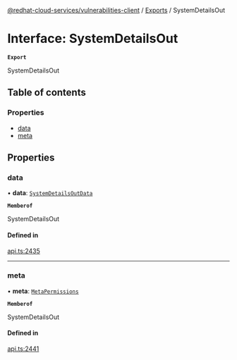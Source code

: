 [@redhat-cloud-services/vulnerabilities-client](../README.md) / [Exports](../modules.md) / SystemDetailsOut

# Interface: SystemDetailsOut

**`Export`**

SystemDetailsOut

## Table of contents

### Properties

- [data](SystemDetailsOut.md#data)
- [meta](SystemDetailsOut.md#meta)

## Properties

### data

• **data**: [`SystemDetailsOutData`](SystemDetailsOutData.md)

**`Memberof`**

SystemDetailsOut

#### Defined in

[api.ts:2435](https://github.com/RedHatInsights/javascript-clients/blob/main/packages/vulnerabilities/git-api/api.ts#L2435)

___

### meta

• **meta**: [`MetaPermissions`](MetaPermissions.md)

**`Memberof`**

SystemDetailsOut

#### Defined in

[api.ts:2441](https://github.com/RedHatInsights/javascript-clients/blob/main/packages/vulnerabilities/git-api/api.ts#L2441)
